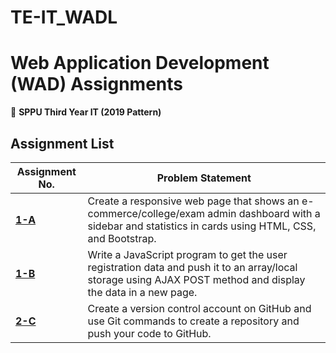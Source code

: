 # TE-IT_WADL

# Web Application Development (WAD) Assignments  
📌 **SPPU Third Year IT (2019 Pattern)**  

## **Assignment List**  

| Assignment No. | Problem Statement |
|--------------|-----------------|
| **[1-A](Assignment_1-A)** | Create a responsive web page that shows an e-commerce/college/exam admin dashboard with a sidebar and statistics in cards using HTML, CSS, and Bootstrap. |
| **[1-B](Assignment_1-B)** | Write a JavaScript program to get the user registration data and push it to an array/local storage using AJAX POST method and display the data in a new page. |
| **[2-C](Assignment_2-A)** | Create a version control account on GitHub and use Git commands to create a repository and push your code to GitHub. |

